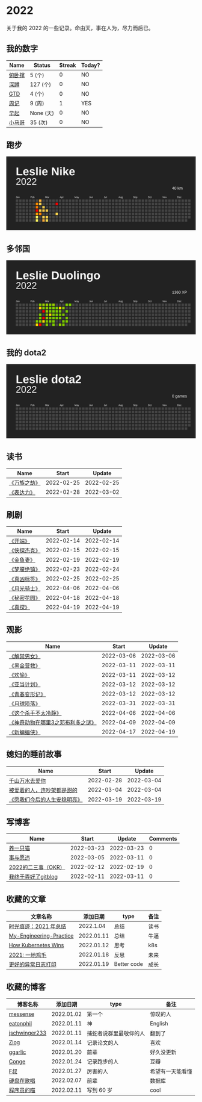 # 2022
关于我的 2022 的一些记录。命由天，事在人为，尽力而后已。

## 我的数字

<!--START_SECTION:my_number-->
| Name | Status | Streak | Today? | 
 | ---- | ---- | ---- | ---- |
| [俯卧撑](https://github.com/lesnolie/2022/issues/7) | 5 (个) | 0 | NO |
| [深蹲](https://github.com/lesnolie/2022/issues/11) | 127 (个) | 0 | NO |
| [GTD](https://github.com/lesnolie/2022/issues/8) | 4 (个) | 0 | NO |
| [周记](https://github.com/lesnolie/2022/issues/5) | 9 (周) | 1 | YES |
| [早起](https://github.com/lesnolie/2022/issues/2) | None (天) | 0 | NO |
| [小马哥](https://github.com/lesnolie/2022/issues/13) | 35 (次) | 0 | NO |

<!--END_SECTION:my_number-->

## 跑步

![](https://raw.githubusercontent.com/lesnolie/githubposter/master/examples/nike.svg)

## 多邻国

![](https://raw.githubusercontent.com/lesnolie/githubposter/master/examples/duolingo.svg)

## 我的 dota2
![](https://raw.githubusercontent.com/lesnolie/githubposter/master/examples/dota2.svg)

## 读书

<!--START_SECTION:my_read-->
| Name | Start | Update | 
 | ---- | ---- | ---- | 
| [《万族之劫》](https://github.com/lesnolie/2022/issues/3#issuecomment-1050518835) | 2022-02-25 | 2022-02-25 | 
| [《表达力》](https://github.com/lesnolie/2022/issues/3#issuecomment-1054403980) | 2022-02-28 | 2022-03-02 | 

<!--END_SECTION:my_read-->


## 刷剧

<!--START_SECTION:my_drama-->
| Name | Start | Update | 
 | ---- | ---- | ---- | 
| [《开端》](https://github.com/lesnolie/2022/issues/6#issuecomment-1038828119) | 2022-02-14 | 2022-02-14 | 
| [《侠探杰克》](https://github.com/lesnolie/2022/issues/6#issuecomment-1040285447) | 2022-02-15 | 2022-02-15 | 
| [《金鱼妻》](https://github.com/lesnolie/2022/issues/6#issuecomment-1045987595) | 2022-02-19 | 2022-02-19 | 
| [《梦魇绝镇》](https://github.com/lesnolie/2022/issues/6#issuecomment-1048710070) | 2022-02-23 | 2022-02-24 | 
| [《真凶标签》](https://github.com/lesnolie/2022/issues/6#issuecomment-1050518580) | 2022-02-25 | 2022-02-25 | 
| [《月光骑士》](https://github.com/lesnolie/2022/issues/6#issuecomment-1090157160) | 2022-04-06 | 2022-04-06 | 
| [《秘密花园》](https://github.com/lesnolie/2022/issues/6#issuecomment-1101277601) | 2022-04-18 | 2022-04-18 | 
| [《真探》](https://github.com/lesnolie/2022/issues/6#issuecomment-1101878905) | 2022-04-19 | 2022-04-19 | 

<!--END_SECTION:my_drama-->


## 观影

<!--START_SECTION:my_movie-->
| Name | Start | Update | 
 | ---- | ---- | ---- | 
| [《解禁男女》](https://github.com/lesnolie/2022/issues/4#issuecomment-1059950745) | 2022-03-06 | 2022-03-06 | 
| [《黑金营救》](https://github.com/lesnolie/2022/issues/4#issuecomment-1065109215) | 2022-03-11 | 2022-03-11 | 
| [《欢愉》](https://github.com/lesnolie/2022/issues/4#issuecomment-1065109460) | 2022-03-11 | 2022-03-12 | 
| [《亚当计划》](https://github.com/lesnolie/2022/issues/4#issuecomment-1065895630) | 2022-03-12 | 2022-03-12 | 
| [《青春变形记》](https://github.com/lesnolie/2022/issues/4#issuecomment-1065896054) | 2022-03-12 | 2022-03-12 | 
| [《月球陨落》](https://github.com/lesnolie/2022/issues/4#issuecomment-1084027028) | 2022-03-31 | 2022-03-31 | 
| [《这个杀手不太冷静》](https://github.com/lesnolie/2022/issues/4#issuecomment-1089645854) | 2022-04-06 | 2022-04-06 | 
| [《神奇动物在哪里3之邓布利多之谜》](https://github.com/lesnolie/2022/issues/4#issuecomment-1094020836) | 2022-04-09 | 2022-04-09 | 
| [《新蝙蝠侠》](https://github.com/lesnolie/2022/issues/4#issuecomment-1100925971) | 2022-04-17 | 2022-04-19 | 

<!--END_SECTION:my_movie-->

## 媳妇的睡前故事

<!--START_SECTION:my_story-->
| Name | Start | Update | 
 | ---- | ---- | ---- | 
| [千山万水去爱你](https://github.com/lesnolie/2022/issues/12#issuecomment-1054428269) | 2022-02-28 | 2022-03-04 | 
| [被爱着的人，连吵架都是甜的](https://github.com/lesnolie/2022/issues/12#issuecomment-1059310378) | 2022-03-04 | 2022-03-04 | 
| [《愿我们今后的人生安稳明亮》](https://github.com/lesnolie/2022/issues/12#issuecomment-1073031679) | 2022-03-19 | 2022-03-19 | 

<!--END_SECTION:my_story-->

## 写博客
<!--START_SECTION:my_blog-->
| Name | Start | Update | Comments | 
 | ---- | ---- | ---- | ---- |
| [养一只猫](https://github.com/lesnolie/Marverick/issues/4) | 2022-03-23 | 2022-03-23 | 0 | 
| [事与愿违](https://github.com/lesnolie/Marverick/issues/3) | 2022-03-05 | 2022-03-11 | 0 | 
| [2022的二三事（OKR）](https://github.com/lesnolie/Marverick/issues/2) | 2022-02-12 | 2022-02-19 | 0 | 
| [我终于弄好了gitblog](https://github.com/lesnolie/Marverick/issues/1) | 2022-02-11 | 2022-03-11 | 0 | 

<!--END_SECTION:my_blog-->


## 收藏的文章
| 文章名称 | 添加日期 | type | 备注 |
| ------- | ------- | ---- | ---- |
| [时光痕迹：2021 年总结](https://blog.k8s.li/2021.html) | 2022.1.04 | 总结 | 读书 |
| [My-Engineering-Practice](https://github.com/jschwinger233/jschwinger23.github.io/blob/master/_posts/2019-12-25-My-Engineering-Practice.md) | 2022.01.11 | 总结 | 牛逼 |
| [How Kubernetes Wins](https://cmgs.me/life/how-k8s-wins) | 2022.01.12 | 思考 | k8s |
| [2021: 一地鸡毛](http://www.kilerd.me/summaries-my-2021/) | 2022.01.18 | 反思 | 未来 |
| [更好的异常日志打印](https://wklken.me/posts/2022/01/16/better-code-2-logging.html) | 2022.01.19 | Better code | 成长 |


## 收藏的博客
| 博客名称 | 添加日期 | type | 备注 |
| ------- | ------- | ---- | ---- |
| [messense](https://keybase.io/messense) | 2022.01.02 | 第一个 | 惊叹的人 |
| [eatonphil](https://keybase.io/messense) | 2022.01.11 | 神 | English |
| [jschwinger233](https://github.com/jschwinger233/jschwinger23.github.io/tree/master/_posts) | 2022.01.11 | 捕蛇者说群里最敬仰的人 | 翻到了 |
| [Zlog](https://www.zlog.in/) | 2022.01.14 | 记录论文的人 | 喜欢 |
| [ggarlic](http://ggarlic.org/) | 2022.01.20 | 前辈 | 好久没更新 |
| [Conge](https://conge.github.io/) | 2022.01.24 | 记录跑步的人 | 豆瓣 |
| [F叔](http://flaneur2020.github.io/) | 2022.01.27 | 厉害的人 | 希望有一天能看懂 |
| [硬盘在歌唱](https://disksing.com/) | 2022.02.07 | 前辈 | 数据库 |
| [程序员的喵](https://catcoding.me/archives/) | 2022.02.11 | 写到 60 岁 | cool |
